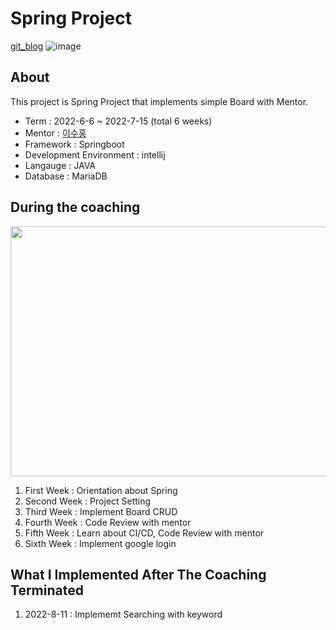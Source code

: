 # Spring Project
[git_blog](https://jmhee28.github.io/category/Spring/)
![image](https://user-images.githubusercontent.com/92200502/184121502-8ff2f724-81c5-4e5a-84d9-41ad5d6c69c8.png)

## About 
This project is Spring Project that implements simple Board with Mentor.  
- Term : 2022-6-6 ~ 2022-7-15 (total 6 weeks)
- Mentor : [이수홍](https://github.com/sbcoba)
- Framework : Springboot
- Development Environment : intellij
- Langauge : JAVA
- Database : MariaDB 

## During the coaching
<img src="https://user-images.githubusercontent.com/92200502/184122888-f1cb1129-1573-4b92-8546-cb758bd17362.png" width="600" height="400"/>

1. First Week : Orientation about Spring
2. Second Week : Project Setting
3. Third Week : Implement Board CRUD
4. Fourth Week : Code Review with mentor
5. Fifth Week : Learn about CI/CD, Code Review with mentor
6. Sixth Week : Implement google login

##  What I Implemented After The Coaching Terminated
1. 2022-8-11 : Implememt Searching with keyword


